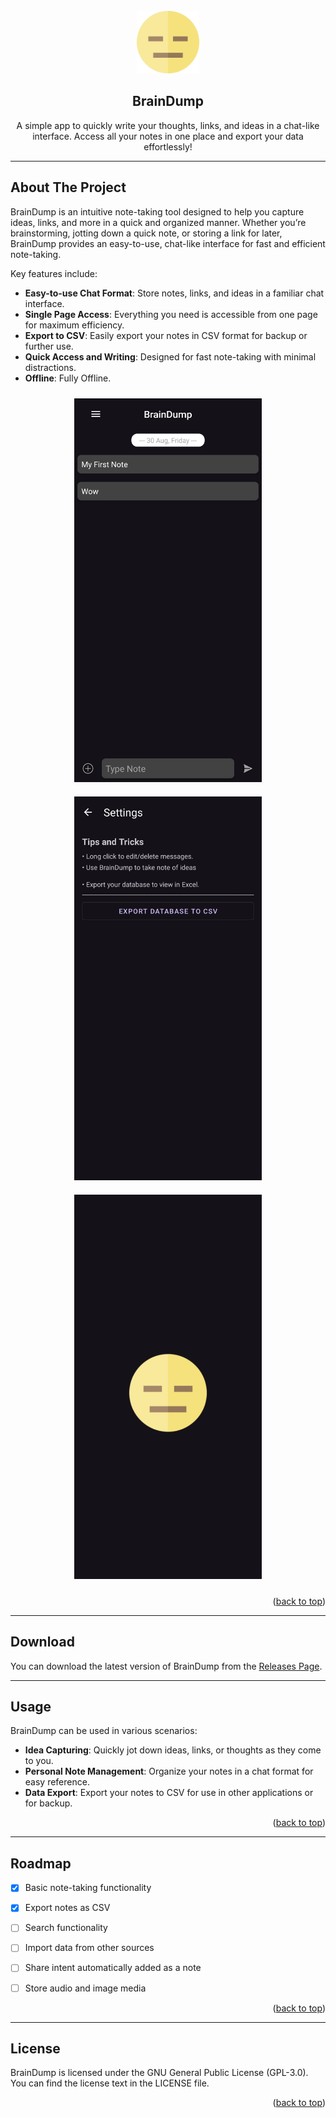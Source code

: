 <!-- PROJECT LOGO -->
<br />
<div align="center">
  <a href="https://github.com/sample_user/braindump">
    <img src="assets/logo.png" alt="BrainDump Logo" width="100" height="100">
  </a>

<h2 align="center">BrainDump</h2>

  <p align="center">
    A simple app to quickly write your thoughts, links, and ideas in a chat-like interface. Access all your notes in one place and export your data effortlessly!
    <br />
     </p>
</div>

---

<!-- ABOUT THE APP -->
## About The Project

BrainDump is an intuitive note-taking tool designed to help you capture ideas, links, and more in a quick and organized manner. Whether you’re brainstorming, jotting down a quick note, or storing a link for later, BrainDump provides an easy-to-use, chat-like interface for fast and efficient note-taking.

Key features include:
- **Easy-to-use Chat Format**: Store notes, links, and ideas in a familiar chat interface.
- **Single Page Access**: Everything you need is accessible from one page for maximum efficiency.
- **Export to CSV**: Easily export your notes in CSV format for backup or further use.
- **Quick Access and Writing**: Designed for fast note-taking with minimal distractions.
- **Offline**: Fully Offline.

<p align="center">
  <img src="assets/screenshot1.jpg" alt="BrainDump Screenshot 1" width="300px" style="margin: 10px;">
  <img src="assets/screenshot2.jpg" alt="BrainDump Screenshot 2" width="300px" style="margin: 10px;">
  <img src="assets/screenshot3.jpg" alt="BrainDump Screenshot 3" width="300px" style="margin: 10px;">
</p>

<p align="right">(<a href="#readme-top">back to top</a>)</p>

---

<!-- DOWNLOAD -->
## Download

You can download the latest version of BrainDump from the [Releases Page](https://github.com/illichtz/BrainDump/releases/).

---

<!-- USAGE EXAMPLES -->
## Usage

BrainDump can be used in various scenarios:
- **Idea Capturing**: Quickly jot down ideas, links, or thoughts as they come to you.
- **Personal Note Management**: Organize your notes in a chat format for easy reference.
- **Data Export**: Export your notes to CSV for use in other applications or for backup.


<p align="right">(<a href="#readme-top">back to top</a>)</p>

---

<!-- ROADMAP -->
## Roadmap

- [x] Basic note-taking functionality
- [x] Export notes as CSV
- [ ] Search functionality
- [ ] Import data from other sources
- [ ] Share intent automatically added as a note
- [ ] Store audio and image media


<p align="right">(<a href="#readme-top">back to top</a>)</p>

---

<!-- LICENSE -->
## License

BrainDump is licensed under the GNU General Public License (GPL-3.0). You can find the license text in the LICENSE file.

<p align="right">(<a href="#readme-top">back to top</a>)</p>
